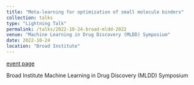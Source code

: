 ```yaml
---
title: "Meta-learning for optimization of small molecule binders"
collection: talks
type: "Lightning Talk"
permalink: /talks/2022-10-24-broad-mldd-2022
venue: "Machine Learning in Drug Discovery (MLDD) Symposium"
date: 2022-10-24
location: "Broad Institute"
---
```


[event page](https://www.broadinstitute.org/machine-learning-drug-discovery-symposium/machine-learning-drug-discovery-symposium-0)

Broad Institute Machine Learning in Drug Discovery (MLDD) Symposium 
